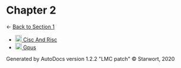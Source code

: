 <style>img{height:18px;margin-bottom:-3px}</style>
# Chapter 2

← [Back to Section 1](..)

- [![MD file](https://img.icons8.com/windows/512/4a90e2/regular-document.png) Cisc And Risc](cisc_and_risc.html)
- [![MD file](https://img.icons8.com/windows/512/4a90e2/regular-document.png) Gpus](gpus.html)

Generated by AutoDocs version 1.2.2 "LMC patch" © Starwort, 2020
